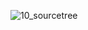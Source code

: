 ![10_sourcetree](https://user-images.githubusercontent.com/68942623/200722730-07adeaa9-2b9a-4a51-8424-4a119f08c535.PNG)
